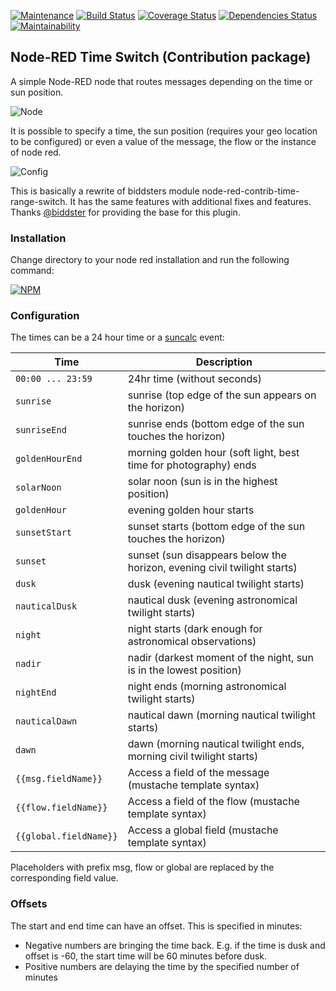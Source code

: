 [![Maintenance](https://img.shields.io/badge/Maintained%3F-yes-green.svg)](https://github.com/huzergackl/node-red-contrib-time-switch/graphs/commit-activity)
[![Build Status](https://travis-ci.com/huzergackl/node-red-contrib-time-switch.svg?branch=master)](https://travis-ci.com/huzergackl/node-red-contrib-time-switch) 
[![Coverage Status](https://coveralls.io/repos/github/huzergackl/node-red-contrib-time-switch/badge.svg?branch=master)](https://coveralls.io/github/huzergackl/node-red-contrib-time-switch?branch=master)
[![Dependencies Status](https://david-dm.org/huzergackl/node-red-contrib-time-switch.svg)](https://david-dm.org/huzergackl/node-red-contrib-time-switch)
[![Maintainability](https://img.shields.io/codeclimate/maintainability/huzergackl/node-red-contrib-time-switch)](https://codeclimate.com/github/huzergackl/node-red-contrib-time-switch)


## Node-RED Time Switch (Contribution package)

A simple Node-RED node that routes messages depending on the time or sun position.

![Node](https://raw.githubusercontent.com/huzergackl/node-red-contrib-time-switch/master/screenshots/screenshot_node.png)

It is possible to specify a time, the sun position (requires your geo location to be configured) or even a value of the message, the flow or the instance of node red.

![Config](https://raw.githubusercontent.com/huzergackl/node-red-contrib-time-switch/master/screenshots/screenshot_config.png)

This is basically a rewrite of biddsters module node-red-contrib-time-range-switch. It has the same features with additional fixes and features. Thanks [@biddster](https://github.com/biddster/node-red-contrib-time-range-switch) for providing the base for this plugin.


### Installation
 
Change directory to your node red installation and run the following command:

[![NPM](https://nodei.co/npm/node-red-contrib-time-switch.png)](https://nodei.co/npm/node-red-contrib-time-switch/)

 
### Configuration 
    
The times can be a 24 hour time or a [suncalc](https://github.com/mourner/suncalc) event:


| Time        | Description                                                              |
| --------------- | ------------------------------------------------------------------------ |
| `00:00 ... 23:59`       | 24hr time (without seconds)                    |
| `sunrise`       | sunrise (top edge of the sun appears on the horizon)                     |
| `sunriseEnd`    | sunrise ends (bottom edge of the sun touches the horizon)                |
| `goldenHourEnd` | morning golden hour (soft light, best time for photography) ends         |
| `solarNoon`     | solar noon (sun is in the highest position)                              |
| `goldenHour`    | evening golden hour starts                                               |
| `sunsetStart`   | sunset starts (bottom edge of the sun touches the horizon)               |
| `sunset`        | sunset (sun disappears below the horizon, evening civil twilight starts) |
| `dusk`          | dusk (evening nautical twilight starts)                                  |
| `nauticalDusk`  | nautical dusk (evening astronomical twilight starts)                     |
| `night`         | night starts (dark enough for astronomical observations)                 |
| `nadir`         | nadir (darkest moment of the night, sun is in the lowest position)       |
| `nightEnd`      | night ends (morning astronomical twilight starts)                        |
| `nauticalDawn`  | nautical dawn (morning nautical twilight starts)                         |
| `dawn`          | dawn (morning nautical twilight ends, morning civil twilight starts)     |
| `{{msg.fieldName}}`       | Access a field of the message (mustache template syntax)       |
| `{{flow.fieldName}}`       | Access a field of the flow (mustache template syntax)       |
| `{{global.fieldName}}`       | Access a global field (mustache template syntax)       |

Placeholders with prefix msg, flow or global are replaced by the corresponding field value.

### Offsets

The start and end time can have an offset. This is specified in minutes:
- Negative numbers are bringing the time back. E.g. if the time is dusk and offset is -60, the start time will be 60 minutes before dusk.
- Positive numbers are delaying the time by the specified number of minutes
